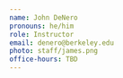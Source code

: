 ```yaml
---
name: John DeNero
pronouns: he/him
role: Instructor
email: denero@berkeley.edu
photo: staff/james.png
office-hours: TBD
---
```


